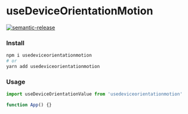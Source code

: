 # useDeviceOrientationMotion

[![semantic-release](https://img.shields.io/badge/%20%20%F0%9F%93%A6%F0%9F%9A%80-semantic--release-e10079.svg)](https://github.com/semantic-release/semantic-release)




### Install
```bash
npm i usedeviceorientationmotion
# or
yarn add usedeviceorientationmotion
```

### Usage

```jsx
import useDeviceOrientationValue from 'usedeviceorientationmotion'

function App() {}
```
